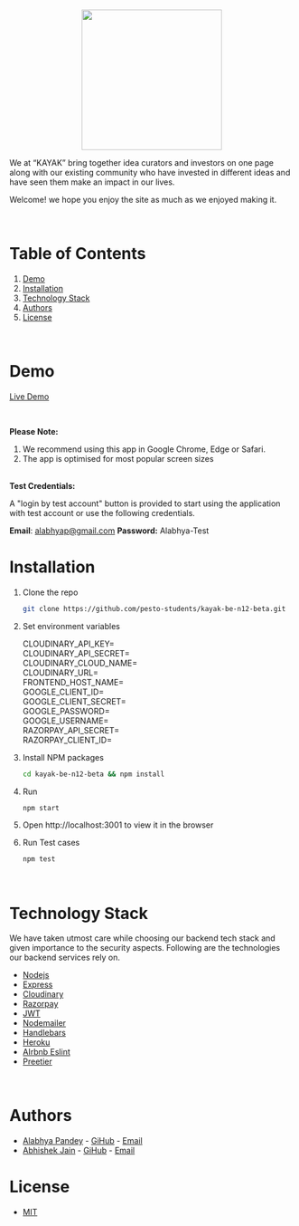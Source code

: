 
<!-- PROJECT LOGO -->
<br />
<p align="center">
    <img src="https://res.cloudinary.com/deyf6lh8s/image/upload/v1647766108/Screenshot_2022-03-20_at_2.16.47_PM_soj76n.png" width="248px" >
</p>
We at “KAYAK” bring together idea curators
and investors on one page along with our
existing community who have invested in
different ideas and have seen them make an
impact in our lives.


Welcome! we hope you enjoy the site as much as we enjoyed making it.
 
  
<!-- TABLE OF CONTENTS -->
<br/>

# Table of Contents

1. [Demo](#demo)
2. [Installation](#installation)
3. [Technology Stack](#technology-stack)
4. [Authors](#authors)
5. [License](#license)

<br/>

# Demo

[Live Demo](https://kayak-frontend.herokuapp.com/)

<br/>

<b>Please Note:</b>

1. We recommend using this app in Google Chrome, Edge or Safari.
2. The app is optimised for most popular screen sizes


<br/>
<b>Test Credentials:</b>

A "login by test account" button is provided to start using the application with test account or use the following credentials.

<span><b>Email</b>: alabhyap@gmail.com</span>
<span><b>Password:</b> Alabhya-Test</span>

# Installation

1. Clone the repo
    ```sh
    git clone https://github.com/pesto-students/kayak-be-n12-beta.git
    ```
2. Set environment variables

   CLOUDINARY_API_KEY=<br />
   CLOUDINARY_API_SECRET= <br/>
   CLOUDINARY_CLOUD_NAME= <br/>
   CLOUDINARY_URL= <br/>
   FRONTEND_HOST_NAME= <br/>
   GOOGLE_CLIENT_ID= <br/>
   GOOGLE_CLIENT_SECRET= <br/>
   GOOGLE_PASSWORD= <br/>
   GOOGLE_USERNAME= <br/>
   RAZORPAY_API_SECRET= <br/>
   RAZORPAY_CLIENT_ID= <br/>

3. Install NPM packages
    ```sh
    cd kayak-be-n12-beta && npm install
    ```
4. Run
    ```sh
    npm start
    ```
5. Open http://localhost:3001 to view it in the browser

6. Run Test cases
    ```sh
    npm test
    ```
<br/>

# Technology Stack

We have taken utmost care while choosing our backend tech stack and given importance to the security aspects. Following are the technologies our backend services rely on.

- [Nodejs](https://nodejs.org/)
- [Express](https://expressjs.com/)
- [Cloudinary](https://cloudinary.com/)
- [Razorpay](https://razorpay.com/)
- [JWT](https://jwt.io/)
- [Nodemailer](https://nodemailer.com/)
- [Handlebars](https://handlebarsjs.com/)
- [Heroku](https://heroku.com/)
- [AIrbnb Eslint](https://www.npmjs.com/package/eslint-config-airbnb)
- [Preetier](https://prettier.io/)

<br/>

# Authors

- [Alabhya Pandey](https://linkedin.com/in/alabhya13) - [GiHub](https://github.com/alabhya139) - [Email](mailto:alabhyap@gmail.com)
- [Abhishek Jain](https://www.linkedin.com/in/abhijain2618) - [GiHub](https://github.com/abhijain2618) - [Email](mailto:abhijain2618@gmail.com)

# License

- [MIT](https://opensource.org/licenses/MIT)